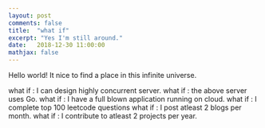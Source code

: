 ```yaml
---
layout: post
comments: false
title:  "what if"
excerpt: "Yes I'm still around."
date:   2018-12-30 11:00:00
mathjax: false
---
```


Hello world! It nice to find a place in this infinite universe.

what if : I can design highly concurrent server.
what if : the above server uses Go.
what if : I have a full blown application running on cloud.
what if : I complete top 100 leetcode questions
what if : I post atleast 2 blogs per month.
what if : I contribute to atleast 2 projects per year.
